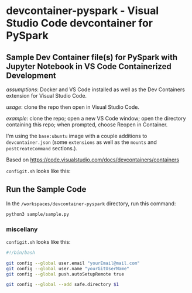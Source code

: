 # devcontainer-pyspark - Visual Studio Code devcontainer for PySpark

## Sample Dev Container file(s) for PySpark with Jupyter Notebook in VS Code Containerized Development

*assumptions*: Docker and VS Code installed as well as the Dev Containers extension for Visual Studio Code.

*usage*: clone the repo then open in Visual Studio Code.

*example*:  clone the repo; open a new VS Code window; open the directory containing this repo; when prompted, choose Reopen in Container. 

I'm using the `base:ubuntu` image with a couple additions to `devcontainer.json`
(some `extensions` as well as the `mounts` and `postCreateCommand` sections.).

Based on https://code.visualstudio.com/docs/devcontainers/containers

`configit.sh` looks like this:

## Run the Sample Code

In the `/workspaces/devcontainer-pyspark` directory, run this command:

```bash
python3 sample/sample.py 
```

### miscellany

`configit.sh` looks like this:

```bash
#!/bin/bash

git config --global user.email "yourEmail@mail.com"
git config --global user.name "yourGitUserName"
git config --global push.autoSetupRemote true

git config --global --add safe.directory $1
```
